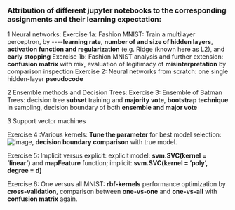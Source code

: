 ### Attribution of different jupyter notebooks to the corresponding assignments and their learning expectation:

1 Neural networks:
Exercise 1a: Fashion MNIST: Train a multilayer perceptron, by ----**learning rate**, **number of and size of hidden layers**, **activation function and regularization** (e.g. Ridge (known here as L2), and **early stopping**
Exercise 1b: Fashion MNIST analysis and further extension: **confusion matrix** with mix, evaluation of legitimacy of **misinterpretation** by comparison inspection
Exercise 2: Neural networks from scratch: one single hidden-layer **pseudocode**

2 Ensemble methods and Decision Trees:
Exercise 3: Ensemble of Batman Trees: decision tree **subset** training and **majority vote**, **bootstrap technique** in sampling, decision boundary of both **ensemble and major vote**

3 Support vector machines

Exercise 4 :Various kernels: **Tune the parameter** for best model selection: ![image](https://github.com/user-attachments/assets/e58b2f25-83d2-4a54-9429-534a3e567f5d), 
**decision boundary comparison** with true model.

Exercise 5: Implicit versus explicit: explicit model: **svm.SVC(kernel = ’linear’)** and **mapFeature** function; implicit: **svm.SVC(kernel = ’poly’, degree = d)**

Exercise 6: One versus all MNIST: **rbf-kernels** performance optimization by **cross-validation**, comparison between **one-vs-one** and **one-vs-all** with **confusion matrix** again.
